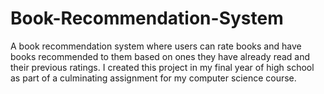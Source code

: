 # Book-Recommendation-System
A book recommendation system where users can rate books and have books recommended to them based on ones they have already read and their previous ratings. 
I created this project in my final year of high school as part of a culminating assignment for my computer science course. 


